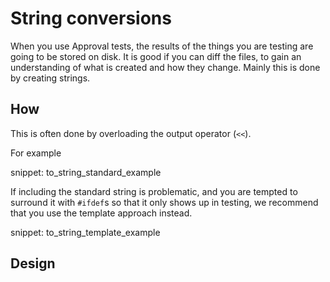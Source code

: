# String conversions

When you use Approval tests, the results of the things you are testing are going to be stored on disk. It is good if you can diff the files, to gain an understanding of what is created and how they change. Mainly this is done by creating strings.

## How

This is often done by overloading the output operator (`<<`).

For example

snippet: to_string_standard_example

If including the standard string is problematic, and you are tempted to surround it with `#ifdef`s so that it only shows up in testing, we recommend that you use the template approach instead.

snippet: to_string_template_example


## Design
